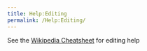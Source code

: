 ```yaml
---
title: Help:Editing
permalink: /Help:Editing/
---
```


See the [Wikipedia Cheatsheet](http://en.wikipedia.org/wiki/Wikipedia:Cheatsheet%7Cmain) for editing help